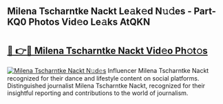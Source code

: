 ## Milena Tscharntke Nackt Le𝚊k𝚎d N𝚞𝚍es - Part-KQ0 Photos Vid𝚎o Le𝚊ks AtQKN

# <h2><a href="http://fb2nv8.evod.top/?m=Milena+Tscharntke+Nackt">🔗 👉🔴 Milena Tscharntke Nackt Vid𝚎o Ph𝚘t𝚘s</a></h2>

[![Milena Tscharntke Nackt N𝚞d𝚎s](https://i.imgur.com/8V9OHl7.gif)](http://fb2nv8.evod.top/?m=Milena+Tscharntke+Nackt)
Influencer Milena Tscharntke Nackt recognized for their dance and lifestyle content on social platforms. Distinguished journalist Milena Tscharntke Nackt, recognized for their insightful reporting and contributions to the world of journalism. 
